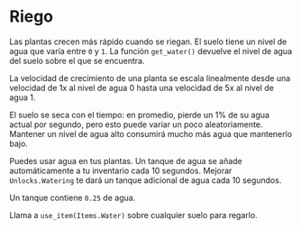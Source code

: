 # Riego
Las plantas crecen más rápido cuando se riegan. El suelo tiene un nivel de agua que varía entre `0` y `1`.
La función `get_water()` devuelve el nivel de agua del suelo sobre el que se encuentra.

La velocidad de crecimiento de una planta se escala linealmente desde una velocidad de 1x al nivel de agua 0 hasta una velocidad de 5x al nivel de agua 1.

El suelo se seca con el tiempo: en promedio, pierde un 1% de su agua actual por segundo, pero esto puede variar un poco aleatoriamente. Mantener un nivel de agua alto consumirá mucho más agua que mantenerlo bajo.

Puedes usar agua en tus plantas. Un tanque de agua se añade automáticamente a tu inventario cada 10 segundos.
Mejorar `Unlocks.Watering` te dará un tanque adicional de agua cada 10 segundos.

Un tanque contiene `0.25` de agua.

Llama a `use_item(Items.Water)` sobre cualquier suelo para regarlo.